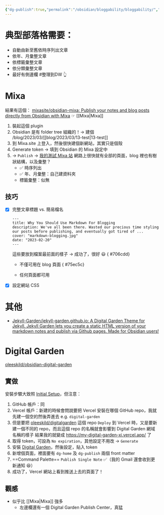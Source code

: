 ```yaml
---
{"dg-publish":true,"permalink":"/obsidian/bloggability/bloggability/","title":"Obsidian blog 可能性"}
---
```



# 典型部落格需要：
- 自動由新至舊依時序列出文章
- 依年、月彙整文章
- 依標籤彙整文章
- 依分類彙整文章
- 最好有側邊欄
#整理到DW 👆

# Mixa
結果有這個：
[mixasite/obsidian-mixa: Publish your notes and blog posts directly from Obsidian with Mixa](https://github.com/mixasite/obsidian-mixa)
☞ [[Mixa\|Mixa]]

1. 裝起這個 plugin
2. Obsidian 是有 folder tree 組織的！→ 建個 /blog/2023/03/[[blog/2023/03/13-test\|13-test]]
3. 到 Mixa.site 上登入，然後很快建個新網站，其實只是個殼
4. Generate token → 填到 Obsidian 的 Mixa 設定中
5. → `Publish` → [我的測試 Mixa 站](https://ghsrobert.mixa.site/)
  網路上很快就有全部的頁面，blog 裡也有樹狀結構，以及彙整？ 
	- ✅ 時序列出
	- ✅ 年、月彙整：自己建資料夾
	- 標籤彙整：似無

## 技巧
- [x] 完整文章標題 vs. 簡易檔名
  ```
  ---
  title: Why You Should Use Markdown For Blogging
  description: We've all been there. Wasted our precious time styling our posts before publishing, and eventually got tired of ...
  cover: "markdown-blogging.jpg"
  date: "2023-02-20"
  ---
  ```
  這些要放到檔案最前面的樣子
  → 成功了，很好 😃
{ #706cdd}

	- 不僅可用在 blog 頁面
{ #75ec5c}

	- 任何頁面都可用
- [x] 設定網站 CSS

# 其他
- [Jekyll-Garden/jekyll-garden.github.io: A Digital Garden Theme for Jekyll. Jekyll Garden lets you create a static HTML version of your markdown notes and publish via Github pages. Made for Obsidian users!](https://github.com/Jekyll-Garden/jekyll-garden.github.io)

# Digital Garden

<div class="transclusion internal-embed is-loaded"><div class="markdown-embed">



[oleeskild/obsidian-digital-garden](https://github.com/oleeskild/obsidian-digital-garden)

## 實做

安裝步驟大致照 [Initial Setup](https://github.com/oleeskild/obsidian-digital-garden#initial-setup)，但注意：
1. GitHub 帳戶：同
2. Vercel 帳戶：新建的時候會問說要把 Vercel 安裝在哪個 GitHub repo，我就先建一個空的然後弄進去
  e.g. `digital-garden`
4. 但是要把 [oleeskild/digitalgarden](https://github.com/oleeskild/digitalgarden) 這個 repo `Deploy` 到 Vercel 時，又是要新建一個不同的 repo，而且這個 repo 的名稱就會影響到 Digital Garden 網域名稱的樣子
  結果我的就變成 https://my-digital-garden-xi.vercel.app/ 了
4. 取得 token，可設為 `No expiration`，其他設定不用改
  → `Generate`
5. 安裝 [Digital Garden](obsidian://show-plugin?id=digitalgarden)，然後設定，貼入 token
6. 新增個頁面，裡面要有 `dg-home` 及 `dg-publish` 兩個 front matter
7. ==Command Palette== `Publish Single Note` ✅（我的 Gmail 還會收到更新通知 😆）
8. 成功了，Vercel 網站上看到推送上去的頁面了！

## 觀感
- 似乎比 [[Mixa\|Mixa]] 強多
	- 左邊欄還有一個 Digital Garden Publish Center，真猛


</div></div>
